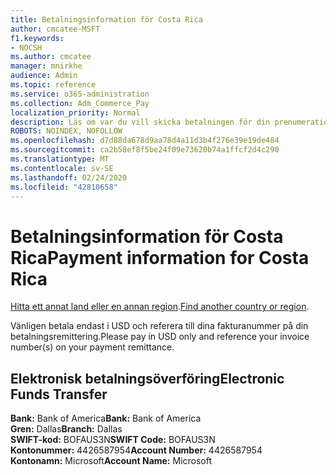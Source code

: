 ```yaml
---
title: Betalningsinformation för Costa Rica
author: cmcatee-MSFT
f1.keywords:
- NOCSH
ms.author: cmcatee
manager: mnirkhe
audience: Admin
ms.topic: reference
ms.service: o365-administration
ms.collection: Adm_Commerce_Pay
localization_priority: Normal
description: Läs om var du vill skicka betalningen för din prenumeration.
ROBOTS: NOINDEX, NOFOLLOW
ms.openlocfilehash: d7d88da678d9aa78d4a11d3b4f276e39e19de484
ms.sourcegitcommit: ca2b58ef8f5be24f09e73620b74a1ffcf2d4c290
ms.translationtype: MT
ms.contentlocale: sv-SE
ms.lasthandoff: 02/24/2020
ms.locfileid: "42810658"
---
```

# <a name="payment-information-for-costa-rica"></a><span data-ttu-id="455cb-103">Betalningsinformation för Costa Rica</span><span class="sxs-lookup"><span data-stu-id="455cb-103">Payment information for Costa Rica</span></span>

<span data-ttu-id="455cb-104">[Hitta ett annat land eller en annan region](../billing-and-payments/pay-for-your-subscription.md).</span><span class="sxs-lookup"><span data-stu-id="455cb-104">[Find another country or region](../billing-and-payments/pay-for-your-subscription.md).</span></span>

<span data-ttu-id="455cb-105">Vänligen betala endast i USD och referera till dina fakturanummer på din betalningsremittering.</span><span class="sxs-lookup"><span data-stu-id="455cb-105">Please pay in USD only and reference your invoice number(s) on your payment remittance.</span></span>

## <a name="electronic-funds-transfer"></a><span data-ttu-id="455cb-106">Elektronisk betalningsöverföring</span><span class="sxs-lookup"><span data-stu-id="455cb-106">Electronic Funds Transfer</span></span>

<span data-ttu-id="455cb-107">**Bank:** Bank of America</span><span class="sxs-lookup"><span data-stu-id="455cb-107">**Bank:** Bank of America</span></span>  
<span data-ttu-id="455cb-108">**Gren:** Dallas</span><span class="sxs-lookup"><span data-stu-id="455cb-108">**Branch:** Dallas</span></span>  
<span data-ttu-id="455cb-109">**SWIFT-kod:** BOFAUS3N</span><span class="sxs-lookup"><span data-stu-id="455cb-109">**SWIFT Code:** BOFAUS3N</span></span>  
<span data-ttu-id="455cb-110">**Kontonummer:** 4426587954</span><span class="sxs-lookup"><span data-stu-id="455cb-110">**Account Number:** 4426587954</span></span>  
<span data-ttu-id="455cb-111">**Kontonamn:** Microsoft</span><span class="sxs-lookup"><span data-stu-id="455cb-111">**Account Name:** Microsoft</span></span>  